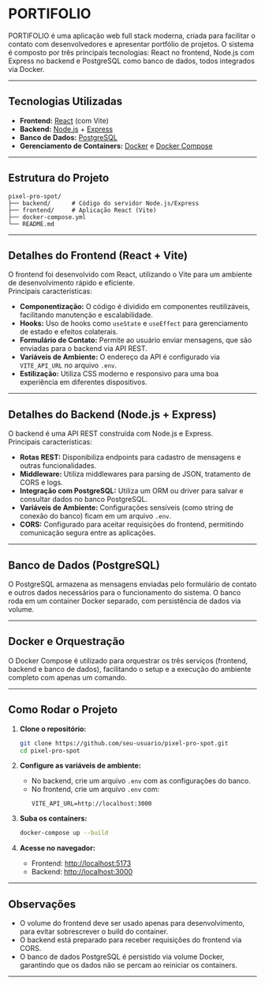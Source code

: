 # PORTIFOLIO

PORTIFOLIO é uma aplicação web full stack moderna, criada para facilitar o contato com desenvolvedores e apresentar portfólio de projetos. O sistema é composto por três principais tecnologias: React no frontend, Node.js com Express no backend e PostgreSQL como banco de dados, todos integrados via Docker.

---

## Tecnologias Utilizadas

- **Frontend:** [React](https://react.dev/) (com Vite)
- **Backend:** [Node.js](https://nodejs.org/) + [Express](https://expressjs.com/)
- **Banco de Dados:** [PostgreSQL](https://www.postgresql.org/)
- **Gerenciamento de Containers:** [Docker](https://www.docker.com/) e [Docker Compose](https://docs.docker.com/compose/)

---

## Estrutura do Projeto

```
pixel-pro-spot/
├── backend/      # Código do servidor Node.js/Express
├── frontend/     # Aplicação React (Vite)
├── docker-compose.yml
└── README.md
```

---

## Detalhes do Frontend (React + Vite)

O frontend foi desenvolvido com React, utilizando o Vite para um ambiente de desenvolvimento rápido e eficiente.  
Principais características:

- **Componentização:** O código é dividido em componentes reutilizáveis, facilitando manutenção e escalabilidade.
- **Hooks:** Uso de hooks como `useState` e `useEffect` para gerenciamento de estado e efeitos colaterais.
- **Formulário de Contato:** Permite ao usuário enviar mensagens, que são enviadas para o backend via API REST.
- **Variáveis de Ambiente:** O endereço da API é configurado via `VITE_API_URL` no arquivo `.env`.
- **Estilização:** Utiliza CSS moderno e responsivo para uma boa experiência em diferentes dispositivos.

---

## Detalhes do Backend (Node.js + Express)

O backend é uma API REST construída com Node.js e Express.  
Principais características:

- **Rotas REST:** Disponibiliza endpoints para cadastro de mensagens e outras funcionalidades.
- **Middleware:** Utiliza middlewares para parsing de JSON, tratamento de CORS e logs.
- **Integração com PostgreSQL:** Utiliza um ORM ou driver para salvar e consultar dados no banco PostgreSQL.
- **Variáveis de Ambiente:** Configurações sensíveis (como string de conexão do banco) ficam em um arquivo `.env`.
- **CORS:** Configurado para aceitar requisições do frontend, permitindo comunicação segura entre as aplicações.

---

## Banco de Dados (PostgreSQL)

O PostgreSQL armazena as mensagens enviadas pelo formulário de contato e outros dados necessários para o funcionamento do sistema. O banco roda em um container Docker separado, com persistência de dados via volume.

---

## Docker e Orquestração

O Docker Compose é utilizado para orquestrar os três serviços (frontend, backend e banco de dados), facilitando o setup e a execução do ambiente completo com apenas um comando.

---

## Como Rodar o Projeto

1. **Clone o repositório:**
   ```sh
   git clone https://github.com/seu-usuario/pixel-pro-spot.git
   cd pixel-pro-spot
   ```

2. **Configure as variáveis de ambiente:**
   - No backend, crie um arquivo `.env` com as configurações do banco.
   - No frontend, crie um arquivo `.env` com:
     ```
     VITE_API_URL=http://localhost:3000
     ```

3. **Suba os containers:**
   ```sh
   docker-compose up --build
   ```

4. **Acesse no navegador:**
   - Frontend: [http://localhost:5173](http://localhost:5173)
   - Backend: [http://localhost:3000](http://localhost:3000)

---

## Observações

- O volume do frontend deve ser usado apenas para desenvolvimento, para evitar sobrescrever o build do container.
- O backend está preparado para receber requisições do frontend via CORS.
- O banco de dados PostgreSQL é persistido via volume Docker, garantindo que os dados não se percam ao reiniciar os containers.

---